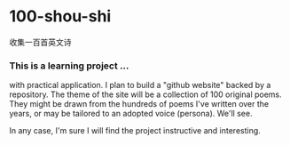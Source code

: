 # 100-shou-shi
收集一百首英文诗

### This is a learning project ...
with practical application. I plan to build a "github website" backed by a repository. The theme of the site will be a collection of 100 original poems. They might be drawn from the hundreds of poems I've written over the years, or may be tailored to an adopted voice (persona). We'll see.

In any case, I'm sure I will find the project instructive and interesting.
